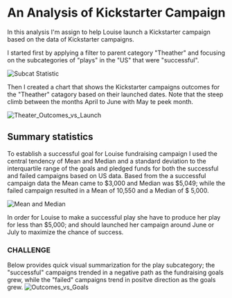 
# An Analysis of Kickstarter Campaign

In this analysis I'm assign to help Louise launch a Kickstarter campaign based on the data of Kickstarter campaigns.

I started first by applying a filter to parent category "Theather" and focusing on the subcategories of "plays" in the "US" that were "successful".

![Subcat Statistic](https://user-images.githubusercontent.com/82338072/116718758-50323680-a9a8-11eb-871c-c37b389c238b.png)

Then I created a chart that shows the Kickstarter campaigns outcomes for the "Theather" catagory based on their launched dates. Note that the steep climb between the months April to June with May te peek month.

![Theater_Outcomes_vs_Launch](https://user-images.githubusercontent.com/82338072/116718873-7061f580-a9a8-11eb-90c0-b85c5fbd3366.png)
## Summary statistics

To establish a successful goal for Louise fundraising campaign I used the central tendency of Mean and Median and a standard deviation to the interquartile range of the goals and pledged funds for both the successful and failed campaigns based on US data. Based from the a successful campaign data the Mean came to $3,000 and Median was $5,049; while the failed campaign resulted in a Mean of 10,550 and a Median of $ 5,000.

![Mean and Median](https://user-images.githubusercontent.com/82338072/116718955-87084c80-a9a8-11eb-84df-a3ff032d8fd6.png)

In order for Louise to make a successful play she have to produce her play for less than $5,000; and should launched her campaign around June 
or July to maximize the chance of success.

### CHALLENGE

Below provides quick visual summarization for the play subcategory; the "successful" campaigns trended in a negative path as the fundraising goals grew, while the "failed" campaigns trend in positve direction as the goals grew.
![Outcomes_vs_Goals](https://user-images.githubusercontent.com/82338072/116718987-8d96c400-a9a8-11eb-975a-16ccbec03a43.png)
